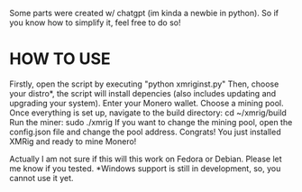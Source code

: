 Some parts were created w/ chatgpt (im kinda a newbie in python).
So if you know how to simplify it, feel free to do so!

HOW TO USE
===========================================================================================================
Firstly, open the script by executing "python xmriginst.py"
Then, choose your distro*, the script will install depencies (also includes updating and upgrading your system).
Enter your Monero wallet.
Choose a mining pool.
Once everything is set up, navigate to the build directory:
cd ~/xmrig/build
Run the miner:
sudo ./xmrig
If you want to change the mining pool, open the config.json file and change the pool address.
Congrats! You just installed XMRig and ready to mine Monero!


Actually I am not sure if this  will this work on Fedora or Debian. Please let me know if you tested.
*Windows support is still in development, so, you cannot use it yet.





